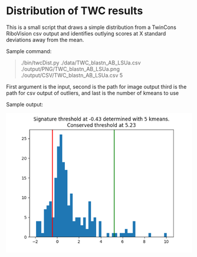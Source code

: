# Distribution of TWC results

This is a small script that draws a simple distribution from a TwinCons RiboVision csv output and identifies outlying scores at X standard deviations away from the mean.

Sample command:

> ./bin/twcDist.py ./data/TWC_blastn_AB_LSUa.csv ./output/PNG/TWC_blastn_AB_LSUa.png ./output/CSV/TWC_blastn_AB_LSUa.csv 5

First argument is the input, second is the path for image output third is the path for csv output of outliers, and last is the number of kmeans to use

Sample output:

<img src="./output/PNG/twc_bl62_HS-CASP9_SC-MCASP_MCASP.png">